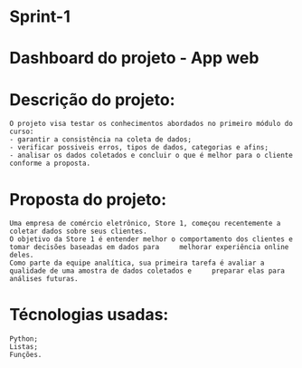 # Sprint-1

# Dashboard do projeto - App web

# Descrição do projeto:

    O projeto visa testar os conhecimentos abordados no primeiro módulo do curso:
    - garantir a consistência na coleta de dados;
    - verificar possiveis erros, tipos de dados, categorias e afins;
    - analisar os dados coletados e concluir o que é melhor para o cliente conforme a proposta.

# Proposta do projeto:

    Uma empresa de comércio eletrônico, Store 1, começou recentemente a coletar dados sobre seus clientes. 
    O objetivo da Store 1 é entender melhor o comportamento dos clientes e tomar decisões baseadas em dados para     melhorar experiência online deles.
    Como parte da equipe analítica, sua primeira tarefa é avaliar a qualidade de uma amostra de dados coletados e     preparar elas para análises futuras.

# Técnologias usadas:

    Python;
    Listas;
    Funções.


